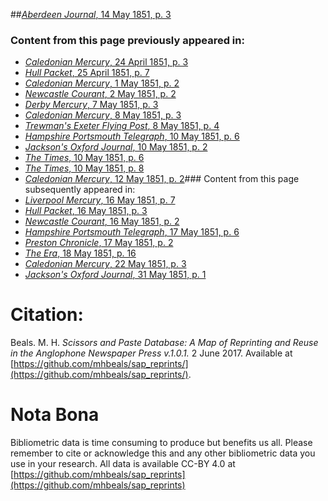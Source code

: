 ##[*Aberdeen Journal*, 14 May 1851, p. 3](https://mhbeals.github.io/sap_html/Aberdeen-Journal/Aberdeen-Journal-14-May-1851-p-3)

### Content from this page previously appeared in:
+ [*Caledonian Mercury*, 24 April 1851, p. 3](https://mhbeals.github.io/sap_html/Caledonian-Mercury/Caledonian-Mercury-24-April-1851-p-3)
+ [*Hull Packet*, 25 April 1851, p. 7](https://mhbeals.github.io/sap_html/Hull-Packet/Hull-Packet-25-April-1851-p-7)
+ [*Caledonian Mercury*, 1 May 1851, p. 2](https://mhbeals.github.io/sap_html/Caledonian-Mercury/Caledonian-Mercury-1-May-1851-p-2)
+ [*Newcastle Courant*, 2 May 1851, p. 2](https://mhbeals.github.io/sap_html/Newcastle-Courant/Newcastle-Courant-2-May-1851-p-2)
+ [*Derby Mercury*, 7 May 1851, p. 3](https://mhbeals.github.io/sap_html/Derby-Mercury/Derby-Mercury-7-May-1851-p-3)
+ [*Caledonian Mercury*, 8 May 1851, p. 3](https://mhbeals.github.io/sap_html/Caledonian-Mercury/Caledonian-Mercury-8-May-1851-p-3)
+ [*Trewman's Exeter Flying Post*, 8 May 1851, p. 4](https://mhbeals.github.io/sap_html/Trewman's-Exeter-Flying-Post/Trewman's-Exeter-Flying-Post-8-May-1851-p-4)
+ [*Hampshire Portsmouth Telegraph*, 10 May 1851, p. 6](https://mhbeals.github.io/sap_html/Hampshire-Portsmouth-Telegraph/Hampshire-Portsmouth-Telegraph-10-May-1851-p-6)
+ [*Jackson's Oxford Journal*, 10 May 1851, p. 2](https://mhbeals.github.io/sap_html/Jackson's-Oxford-Journal/Jackson's-Oxford-Journal-10-May-1851-p-2)
+ [*The Times*, 10 May 1851, p. 6](https://mhbeals.github.io/sap_html/The-Times/The-Times-10-May-1851-p-6)
+ [*The Times*, 10 May 1851, p. 8](https://mhbeals.github.io/sap_html/The-Times/The-Times-10-May-1851-p-8)
+ [*Caledonian Mercury*, 12 May 1851, p. 2](https://mhbeals.github.io/sap_html/Caledonian-Mercury/Caledonian-Mercury-12-May-1851-p-2)### Content from this page subsequently appeared in:
+ [*Liverpool Mercury*, 16 May 1851, p. 7](https://mhbeals.github.io/sap_html/Liverpool-Mercury/Liverpool-Mercury-16-May-1851-p-7)
+ [*Hull Packet*, 16 May 1851, p. 3](https://mhbeals.github.io/sap_html/Hull-Packet/Hull-Packet-16-May-1851-p-3)
+ [*Newcastle Courant*, 16 May 1851, p. 2](https://mhbeals.github.io/sap_html/Newcastle-Courant/Newcastle-Courant-16-May-1851-p-2)
+ [*Hampshire Portsmouth Telegraph*, 17 May 1851, p. 6](https://mhbeals.github.io/sap_html/Hampshire-Portsmouth-Telegraph/Hampshire-Portsmouth-Telegraph-17-May-1851-p-6)
+ [*Preston Chronicle*, 17 May 1851, p. 2](https://mhbeals.github.io/sap_html/Preston-Chronicle/Preston-Chronicle-17-May-1851-p-2)
+ [*The Era*, 18 May 1851, p. 16](https://mhbeals.github.io/sap_html/The-Era/The-Era-18-May-1851-p-16)
+ [*Caledonian Mercury*, 22 May 1851, p. 3](https://mhbeals.github.io/sap_html/Caledonian-Mercury/Caledonian-Mercury-22-May-1851-p-3)
+ [*Jackson's Oxford Journal*, 31 May 1851, p. 1](https://mhbeals.github.io/sap_html/Jackson's-Oxford-Journal/Jackson's-Oxford-Journal-31-May-1851-p-1)
                    
# Citation: 

Beals. M. H. *Scissors and Paste Database: A Map of Reprinting and Reuse in the Anglophone Newspaper Press v.1.0.1.* 2 June 2017. Available at [https://github.com/mhbeals/sap_reprints/](https://github.com/mhbeals/sap_reprints/). 
                    
# Nota Bona

Bibliometric data is time consuming to produce but benefits us all. Please remember to cite or acknowledge this and any other bibliometric data you use in your research. All data is available CC-BY 4.0 at [https://github.com/mhbeals/sap_reprints](https://github.com/mhbeals/sap_reprints)
